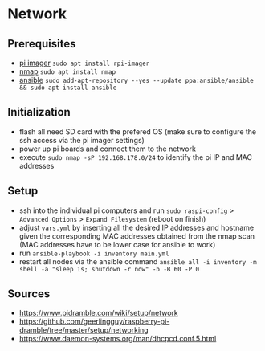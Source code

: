 # Network

## Prerequisites
- [pi imager](https://www.raspberrypi.com/software/) `sudo apt install rpi-imager`
- [nmap](https://nmap.org) `sudo apt install nmap`
- [ansible](https://docs.ansible.com/ansible/latest/installation_guide/installation_distros.html) `sudo add-apt-repository --yes --update ppa:ansible/ansible && sudo apt install ansible`

## Initialization

- flash all need SD card with the prefered OS (make sure to configure the ssh access via the pi imager settings)
- power up pi boards and connect them to the network
- execute `sudo nmap -sP 192.168.178.0/24` to identify the pi IP and MAC addresses

## Setup

- ssh into the individual pi computers and run `sudo raspi-config` > `Advanced Options` > `Expand Filesystem` (reboot on finish)
- adjust `vars.yml` by inserting all the desired IP addresses and hostname given the corresponding MAC addresses obtained from the nmap scan (MAC addresses have to be lower case for ansible to work)
- run `ansible-playbook -i inventory main.yml`
- restart all nodes via the ansible command `ansible all -i inventory -m shell -a "sleep 1s; shutdown -r now" -b -B 60 -P 0`


## Sources

- https://www.pidramble.com/wiki/setup/network
- https://github.com/geerlingguy/raspberry-pi-dramble/tree/master/setup/networking
- https://www.daemon-systems.org/man/dhcpcd.conf.5.html